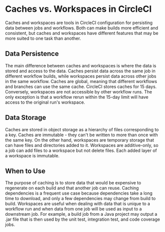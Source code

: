 # Caches vs. Workspaces in CircleCI

Caches and workspaces are tools in CircleCI configuration for persisting data between jobs and workflows. Both can make builds more efficient and consistent, but caches and workspaces have different features that may be more suited to one task than another.

## Data Persistence
The main difference between caches and workspaces is where the data is stored and access to the data. Caches persist data across the same job in different workflow builds, while workspaces persist data across other jobs in the same workflow. Caches are global, meaning that different workflows and branches can use the same cache. CircleCI stores caches for 15 days. Conversely, workspaces are not accessible by other workflow runs. The only exception is that a workflow rerun within the 15-day limit will have access to the original run's workspace.

## Data Storage
Caches are stored in object storage as a hierarchy of files corresponding to a key. Caches are immutable - they can't be written to more than once with the same key. On the other hand, workspaces are temporary storage that can have files and directories added to it. Workspaces are additive-only, so a job can add files to a workspace but not delete files. Each added layer of a workspace is immutable.

## When to Use
The purpose of caching is to store data that would be expensive to regenerate on each build and that another job can reuse. Caching dependencies is a frequent use case because dependencies take a long time to download, and only a few dependencies may change from build to build. Workspaces are useful when dealing with data that is unique to a workflow run and when data from one job will be used as input to a downstream job. For example, a build job from a Java project may output a .jar file that is then used by the unit test, integration test, and code coverage jobs.
